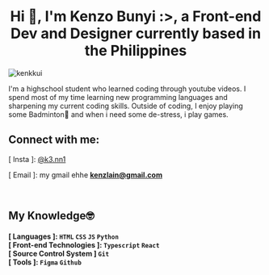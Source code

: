 <h1 align="center">Hi 👋, I'm Kenzo Bunyi :>, a Front-end Dev and Designer currently based in the Philippines</h1>
<p align="left"> <img src="https://komarev.com/ghpvc/?username=kenkkui&label=Profile%20views&color=e7b8ea&style=flat" alt="kenkkui" /> </p>
<p>I'm a highschool student who learned coding through youtube videos. I spend most of my time learning new programming languages and sharpening my current coding skills. Outside of coding, I enjoy playing some Badminton🏸 and when i need some de-stress, i play games.</p>

<h2 align="left">Connect with me:</h2>
<p align="left">
  [ Insta ]: <a href="https://www.instagram.com/k3.nn1/">@k3.nn1</a>
  
  
  [ Email ]: my gmail ehhe **kenzlain@gmail.com**
</p>
<br />

<h2 align="left" font-family="Consolas, monospace">My Knowledge🤓</h2>
<h4>
  
  [ Languages ]: ` HTML ` ` CSS ` ` JS ` ` Python ` <br />
  [ Front-end Technologies ]: ` Typescript ` ` React ` <br />
  [ Source Control System ] ` Git ` <br />
  [ Tools ]: ` Figma ` ` Github ` <br />
</h4>
  


